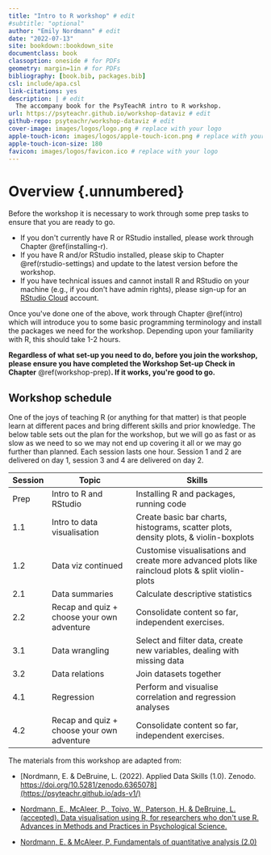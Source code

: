 ```yaml
---
title: "Intro to R workshop" # edit
#subtitle: "optional" 
author: "Emily Nordmann" # edit
date: "2022-07-13"
site: bookdown::bookdown_site
documentclass: book
classoption: oneside # for PDFs
geometry: margin=1in # for PDFs
bibliography: [book.bib, packages.bib]
csl: include/apa.csl
link-citations: yes
description: | # edit
  The accompany book for the PsyTeachR intro to R workshop.
url: https://psyteachr.github.io/workshop-dataviz # edit
github-repo: psyteachr/workshop-dataviz # edit
cover-image: images/logos/logo.png # replace with your logo
apple-touch-icon: images/logos/apple-touch-icon.png # replace with your logo
apple-touch-icon-size: 180
favicon: images/logos/favicon.ico # replace with your logo
---
```




# Overview {.unnumbered}

Before the workshop it is necessary to work through some prep tasks to ensure that you are ready to go.

-   If you don't currently have R or RStudio installed, please work through Chapter \@ref(installing-r).
-   If you have R and/or RStudio installed, please skip to Chapter \@ref(rstudio-settings) and update to the latest version before the workshop.
-   If you have technical issues and cannot install R and RStudio on your machine (e.g., if you don't have admin rights), please sign-up for an [RStudio Cloud](https://rstudio.cloud/) account.

Once you've done one of the above, work through Chapter \@ref(intro) which will introduce you to some basic programming terminology and install the packages we need for the workshop. Depending upon your familiarity with R, this should take 1-2 hours.

**Regardless of what set-up you need to do, before you join the workshop, please ensure you have completed the Workshop Set-up Check in Chapter** \@ref(workshop-prep)**. If it works, you're good to go.**

## Workshop schedule

One of the joys of teaching R (or anything for that matter) is that people learn at different paces and bring different skills and prior knowledge. The below table sets out the plan for the workshop, but we will go as fast or as slow as we need to so we may not end up covering it all or we may go further than planned. Each session lasts one hour. Session 1 and 2 are delivered on day 1, session 3 and 4 are delivered on day 2.

| Session     | Topic                                      | Skills                                                                                            |
|-------------|--------------------------------------------|---------------------------------------------------------------------------------------------------|
| Prep        | Intro to R and RStudio                     | Installing R and packages, running code                                                           |
| 1.1 | Intro to data visualisation                | Create basic bar charts, histograms, scatter plots, density plots, & violin-boxplots              |
| 1.2 | Data viz continued                         | Customise visualisations and create more advanced plots like raincloud plots & split violin-plots |
| 2.1 | Data summaries                             | Calculate descriptive statistics                                                                  |
| 2.2 | Recap and quiz + choose your own adventure | Consolidate content so far, independent exercises.                  |
| 3.1 | Data wrangling                             | Select and filter data, create new variables, dealing with missing data                           |
| 3.2 | Data relations                               | Join datasets together                                                         |
| 4.1 | Regression                                | Perform and visualise correlation and regression analyses                                             |
| 4.2 | Recap and quiz + choose your own adventure | Consolidate content so far, independent exercises.                  |

The materials from this workshop are adapted from:

-   [Nordmann, E. & DeBruine, L. (2022). Applied Data Skills (1.0). Zenodo. https://doi.org/10.5281/zenodo.6365078](https://psyteachr.github.io/ads-v1/)

-   [Nordmann, E., McAleer, P., Toivo, W., Paterson, H. & DeBruine, L. (accepted). Data visualisation using R, for researchers who don't use R. Advances in Methods and Practices in Psychological Science.](https://psyteachr.github.io/introdataviz/)

-   [Nordmann, E. & McAleer, P. Fundamentals of quantitative analysis (2.0)](https://psyteachr.github.io/quant-fun-v2/index.html)
